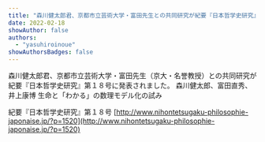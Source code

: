 ```yaml
---
title: "森川健太郎君、京都市立芸術大学・富田先生との共同研究が紀要『日本哲学史研究』第１８号に発表"
date: 2022-02-18
showAuthor: false
authors:
  - "yasuhiroinoue"
showAuthorsBadges: false
---
```


森川健太郎君、京都市立芸術大学・富田先生（京大・名誉教授）との共同研究が紀要『日本哲学史研究』第１８号に発表されました。
森川健太郎、富田直秀、井上康博
生命と「わかる」の数理モデル化の試み

紀要『日本哲学史研究』第１８号
[http://www.nihontetsugaku-philosophie-japonaise.jp/?p=1520](http://www.nihontetsugaku-philosophie-japonaise.jp/?p=1520)
